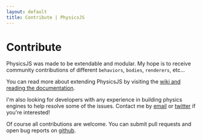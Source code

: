 ```yaml
---
layout: default
title: Contribute | PhysicsJS
---
```


# Contribute

PhysicsJS was made to be extendable and modular. My hope is to receive
community contributions of different `behaviors`, `bodies`, `renderers`, etc...

You can read more about extending PhysicsJS by visiting the 
[wiki and reading the documentation][wiki].

I'm also looking for developers with any experience in building physics
engines to help resolve some of the issues. Contact me by
[email](mailto:jasper@wellcaffeinated.net) or
[twitter](https://twitter.com/wellcaffeinated) if you're interested!

Of course all contributions are welcome. You can submit pull requests
and open bug reports on [github][github].


[github]: https://github.com/wellcaffeinated/PhysicsJS
[wiki]: https://github.com/wellcaffeinated/PhysicsJS/wiki
